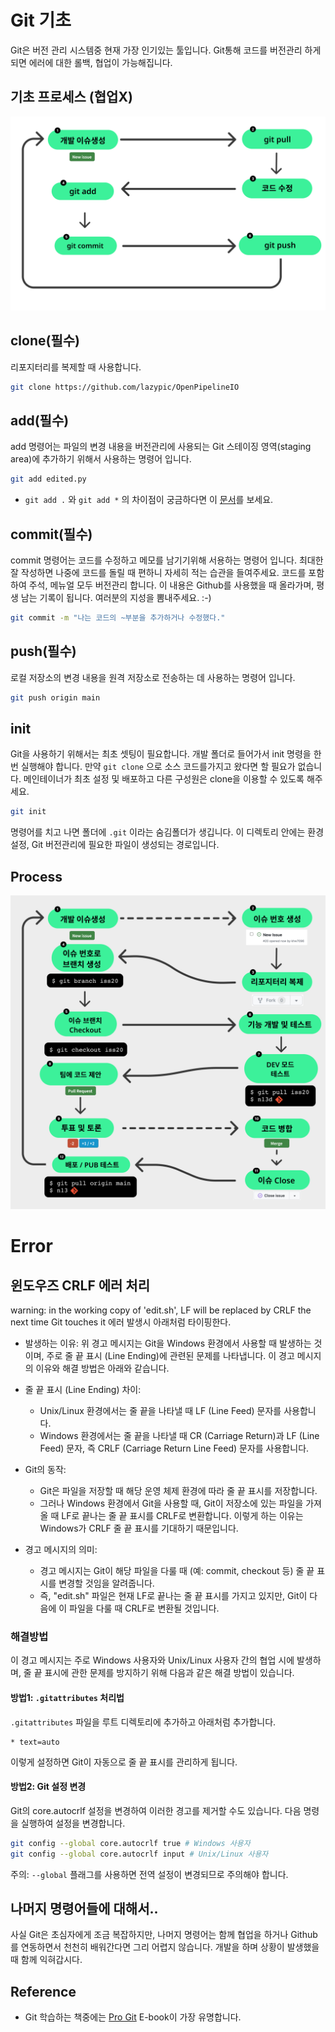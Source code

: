 # Git 기초

Git은 버전 관리 시스템중 현재 가장 인기있는 툴입니다.
Git통해 코드를 버전관리 하게되면 에러에 대한 롤백, 협업이 가능해집니다.

## 기초 프로세스 (협업X)

![process_basic](../figures/simple_push.png)

## clone(필수)

리포지터리를 복제할 때 사용합니다.

```bash
git clone https://github.com/lazypic/OpenPipelineIO
```

## add(필수)

add 명령어는 파일의 변경 내용을 버전관리에 사용되는 Git 스테이징 영역(staging area)에 추가하기 위해서 사용하는 명령어 입니다.

```bash
git add edited.py
```

- `git add .` 와 `git add *` 의 차이점이 궁금하다면 이 [문서](https://atrystwithprogramming.wordpress.com/tag/git-add-vs-git-add/)를 보세요.

## commit(필수)

commit 명령어는 코드를 수정하고 메모를 남기기위해 서용하는 명령어 입니다. 최대한 잘 작성하면 나중에 코드를 돌릴 때 편하니 자세히 적는 습관을 들여주세요.
코드를 포함하여 주석, 메뉴얼 모두 버전관리 합니다. 이 내용은 Github를 사용했을 때 올라가며, 평생 남는 기록이 됩니다. 여러분의 지성을 뽐내주세요. :-)

```bash
git commit -m "나는 코드의 ~부분을 추가하거나 수정했다."
```

## push(필수)

로컬 저장소의 변경 내용을 원격 저장소로 전송하는 데 사용하는 명령어 입니다.

```bash
git push origin main
```

## init

Git을 사용하기 위해서는 최초 셋팅이 필요합니다.
개발 폴더로 들어가서 init 명령을 한번 실행해야 합니다.
만약 `git clone` 으로 소스 코드를가지고 왔다면 할 필요가 없습니다.
메인테이너가 최초 설정 및 배포하고 다른 구성원은 clone을 이용할 수 있도록 해주세요.

```bash
git init
```

명령어를 치고 나면 폴더에 `.git` 이라는 숨김폴더가 생깁니다.
이 디렉토리 안에는 환경설정, Git 버전관리에 필요한 파일이 생성되는 경로입니다.

## Process

![process](../figures/github_process_with_nuke.png)


# Error


## 윈도우즈 CRLF 에러 처리

warning: in the working copy of 'edit.sh', LF will be replaced by CRLF the next time Git touches it 에러 발생시 아래처럼 타이핑한다.

- 발생하는 이유: 위 경고 메시지는 Git을 Windows 환경에서 사용할 때 발생하는 것이며, 주로 줄 끝 표시 (Line Ending)에 관련된 문제를 나타냅니다. 이 경고 메시지의 이유와 해결 방법은 아래와 같습니다.

- 줄 끝 표시 (Line Ending) 차이:
  - Unix/Linux 환경에서는 줄 끝을 나타낼 때 LF (Line Feed) 문자를 사용합니다.
  - Windows 환경에서는 줄 끝을 나타낼 때 CR (Carriage Return)과 LF (Line Feed) 문자, 즉 CRLF (Carriage Return Line Feed) 문자를 사용합니다.

- Git의 동작:
  - Git은 파일을 저장할 때 해당 운영 체제 환경에 따라 줄 끝 표시를 저장합니다.
  - 그러나 Windows 환경에서 Git을 사용할 때, Git이 저장소에 있는 파일을 가져올 때 LF로 끝나는 줄 끝 표시를 CRLF로 변환합니다. 이렇게 하는 이유는 Windows가 CRLF 줄 끝 표시를 기대하기 때문입니다.
- 경고 메시지의 의미:
  - 경고 메시지는 Git이 해당 파일을 다룰 때 (예: commit, checkout 등) 줄 끝 표시를 변경할 것임을 알려줍니다.
  - 즉, "edit.sh" 파일은 현재 LF로 끝나는 줄 끝 표시를 가지고 있지만, Git이 다음에 이 파일을 다룰 때 CRLF로 변환될 것입니다.

### 해결방법

이 경고 메시지는 주로 Windows 사용자와 Unix/Linux 사용자 간의 협업 시에 발생하며, 줄 끝 표시에 관한 문제를 방지하기 위해 다음과 같은 해결 방법이 있습니다.

#### 방법1: `.gitattributes` 처리법

`.gitattributes` 파일을 루트 디렉토리에 추가하고 아래처럼 추가합니다.

```
* text=auto
```

이렇게 설정하면 Git이 자동으로 줄 끝 표시를 관리하게 됩니다.

#### 방법2: Git 설정 변경

Git의 core.autocrlf 설정을 변경하여 이러한 경고를 제거할 수도 있습니다. 다음 명령을 실행하여 설정을 변경합니다.

```bash
git config --global core.autocrlf true # Windows 사용자
git config --global core.autocrlf input # Unix/Linux 사용자
```

주의: `--global` 플래그를 사용하면 전역 설정이 변경되므로 주의해야 합니다.

## 나머지 명령어들에 대해서..

사실 Git은 초심자에게 조금 복잡하지만,
나머지 명령어는 함께 협업을 하거나 Github를 연동하면서 천천히 배워간다면 그리 어렵지 않습니다.
개발을 하며 상황이 발생했을 때 함께 익혀갑시다.

## Reference

- Git 학습하는 책중에는 [Pro Git](https://progit2.s3.amazonaws.com/ko/2015-07-08-5c390/progit-ko.582.pdf) E-book이 가장 유명합니다.
